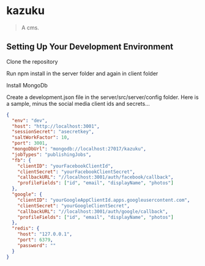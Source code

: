 # kazuku

> A cms.

## Setting Up Your Development Environment
Clone the repository

Run npm install in the server folder and again in client folder

Install MongoDb

Create a development.json file in the server/src/server/config folder. Here is a sample, minus the social media client ids and secrets...

```json
{
  "env": "dev",
  "host": "http://localhost:3001",
  "sessionSecret": "asecretkey",
  "saltWorkFactor": 10,
  "port": 3001,
  "mongoDbUrl": "mongodb://localhost:27017/kazuku",
  "jobTypes": "publishingJobs",
  "fb": {
    "clientID": "yourFacebookClientId",
    "clientSecret": "yourFacebookClientSecret",
    "callbackURL": "//localhost:3001/auth/facebook/callback",
    "profileFields": ["id", "email", "displayName", "photos"]
  },
  "google": {
    "clientID": "yourGoogleAppClientId.apps.googleusercontent.com",
    "clientSecret": "yourGoogleClientSecret",
    "callbackURL": "//localhost:3001/auth/google/callback",
    "profileFields": ["id", "email", "displayName", "photos"]
  },
  "redis": {
    "host": "127.0.0.1",
    "port": 6379,
    "password": ""
  }
}
```